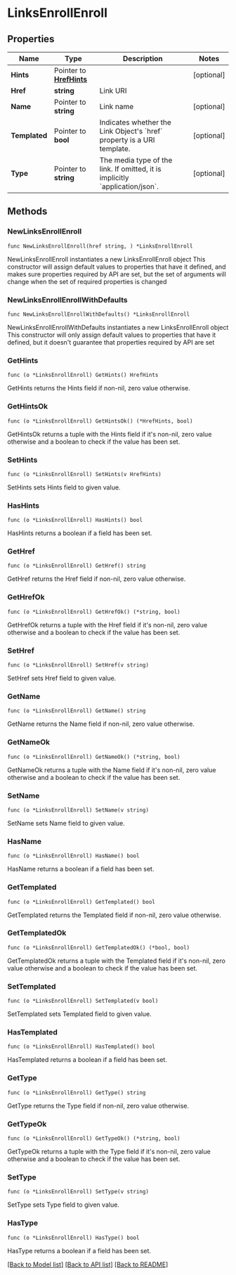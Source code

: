 # LinksEnrollEnroll

## Properties

Name | Type | Description | Notes
------------ | ------------- | ------------- | -------------
**Hints** | Pointer to [**HrefHints**](HrefHints.md) |  | [optional] 
**Href** | **string** | Link URI | 
**Name** | Pointer to **string** | Link name | [optional] 
**Templated** | Pointer to **bool** | Indicates whether the Link Object&#39;s &#x60;href&#x60; property is a URI template. | [optional] 
**Type** | Pointer to **string** | The media type of the link. If omitted, it is implicitly &#x60;application/json&#x60;. | [optional] 

## Methods

### NewLinksEnrollEnroll

`func NewLinksEnrollEnroll(href string, ) *LinksEnrollEnroll`

NewLinksEnrollEnroll instantiates a new LinksEnrollEnroll object
This constructor will assign default values to properties that have it defined,
and makes sure properties required by API are set, but the set of arguments
will change when the set of required properties is changed

### NewLinksEnrollEnrollWithDefaults

`func NewLinksEnrollEnrollWithDefaults() *LinksEnrollEnroll`

NewLinksEnrollEnrollWithDefaults instantiates a new LinksEnrollEnroll object
This constructor will only assign default values to properties that have it defined,
but it doesn't guarantee that properties required by API are set

### GetHints

`func (o *LinksEnrollEnroll) GetHints() HrefHints`

GetHints returns the Hints field if non-nil, zero value otherwise.

### GetHintsOk

`func (o *LinksEnrollEnroll) GetHintsOk() (*HrefHints, bool)`

GetHintsOk returns a tuple with the Hints field if it's non-nil, zero value otherwise
and a boolean to check if the value has been set.

### SetHints

`func (o *LinksEnrollEnroll) SetHints(v HrefHints)`

SetHints sets Hints field to given value.

### HasHints

`func (o *LinksEnrollEnroll) HasHints() bool`

HasHints returns a boolean if a field has been set.

### GetHref

`func (o *LinksEnrollEnroll) GetHref() string`

GetHref returns the Href field if non-nil, zero value otherwise.

### GetHrefOk

`func (o *LinksEnrollEnroll) GetHrefOk() (*string, bool)`

GetHrefOk returns a tuple with the Href field if it's non-nil, zero value otherwise
and a boolean to check if the value has been set.

### SetHref

`func (o *LinksEnrollEnroll) SetHref(v string)`

SetHref sets Href field to given value.


### GetName

`func (o *LinksEnrollEnroll) GetName() string`

GetName returns the Name field if non-nil, zero value otherwise.

### GetNameOk

`func (o *LinksEnrollEnroll) GetNameOk() (*string, bool)`

GetNameOk returns a tuple with the Name field if it's non-nil, zero value otherwise
and a boolean to check if the value has been set.

### SetName

`func (o *LinksEnrollEnroll) SetName(v string)`

SetName sets Name field to given value.

### HasName

`func (o *LinksEnrollEnroll) HasName() bool`

HasName returns a boolean if a field has been set.

### GetTemplated

`func (o *LinksEnrollEnroll) GetTemplated() bool`

GetTemplated returns the Templated field if non-nil, zero value otherwise.

### GetTemplatedOk

`func (o *LinksEnrollEnroll) GetTemplatedOk() (*bool, bool)`

GetTemplatedOk returns a tuple with the Templated field if it's non-nil, zero value otherwise
and a boolean to check if the value has been set.

### SetTemplated

`func (o *LinksEnrollEnroll) SetTemplated(v bool)`

SetTemplated sets Templated field to given value.

### HasTemplated

`func (o *LinksEnrollEnroll) HasTemplated() bool`

HasTemplated returns a boolean if a field has been set.

### GetType

`func (o *LinksEnrollEnroll) GetType() string`

GetType returns the Type field if non-nil, zero value otherwise.

### GetTypeOk

`func (o *LinksEnrollEnroll) GetTypeOk() (*string, bool)`

GetTypeOk returns a tuple with the Type field if it's non-nil, zero value otherwise
and a boolean to check if the value has been set.

### SetType

`func (o *LinksEnrollEnroll) SetType(v string)`

SetType sets Type field to given value.

### HasType

`func (o *LinksEnrollEnroll) HasType() bool`

HasType returns a boolean if a field has been set.


[[Back to Model list]](../README.md#documentation-for-models) [[Back to API list]](../README.md#documentation-for-api-endpoints) [[Back to README]](../README.md)


